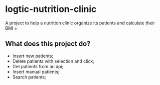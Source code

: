 # logtic-nutrition-clinic
A project to help a nutrition clinic organize its patients and calculate their BMI +

What does this project do?  
-
- Insert new patients; 
- Delete patients with selection and click; 
- Get patients from an api; 
- Insert manual patients;
- Search patients;